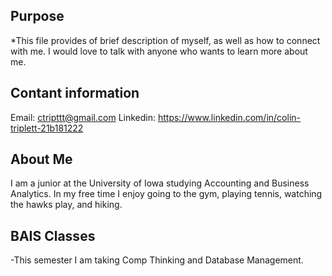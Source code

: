 ## Purpose
*This file provides of brief description of myself, as well as how to connect with me. I would love to talk with anyone who wants to learn more about me.
## Contant information
Email: ctripttt@gmail.com
Linkedin: https://www.linkedin.com/in/colin-triplett-21b181222
## About Me
I am a junior at the University of Iowa studying Accounting and Business Analytics. In my free time I enjoy going to the gym, playing tennis, watching the hawks play, and hiking. 
## BAIS Classes
-This semester I am taking Comp Thinking and Database Management. 
